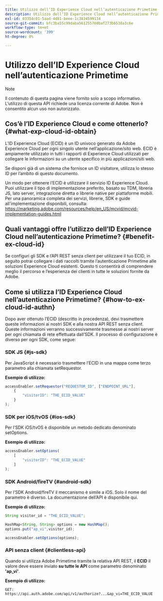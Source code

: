 ```yaml
---
title: Utilizzo dell’ID Experience Cloud nell’autenticazione Primetime
description: Utilizzo dell’ID Experience Cloud nell’autenticazione Primetime
exl-id: 03354c01-5aad-4d81-beee-1c3834599134
source-git-commit: bfc3ba55c99daba561255760baf273b6538a3c6e
workflow-type: tm+mt
source-wordcount: '399'
ht-degree: 0%

---
```


# Utilizzo dell’ID Experience Cloud nell’autenticazione Primetime

>[!NOTE]
>
>Il contenuto di questa pagina viene fornito solo a scopo informativo. L’utilizzo di questa API richiede una licenza corrente di Adobe. Non è consentito alcun uso non autorizzato.

## Cos’è l’ID Experience Cloud e come ottenerlo? {#what-exp-cloud-id-obtain}

L’ID Experience Cloud (ECID) è un ID univoco generato da Adobe Experience Cloud per ogni singolo utente nell’applicazione/sito web. ECID è ampiamente utilizzato in tutti i rapporti di Experience Cloud utilizzati per collegare le informazioni su un utente specifico in più applicazioni/siti web.

Se disponi già di un sistema che fornisce un ID visitatore, utilizza lo stesso ID per l’ambito di questo documento.

Un modo per ottenere l’ECID è utilizzare il servizio ID Experience Cloud. Puoi utilizzare il tipo di implementazione preferito, basato su TDM, libreria JS, lato server, integrazione diretta o librerie native per piattaforme mobili. Per una panoramica completa dei servizi, librerie, SDK e guide all&#39;implementazione disponibili, consulta: https://marketing.adobe.com/resources/help/en_US/mcvid/mcvid-implementation-guides.html





## Quali vantaggi offre l’utilizzo dell’ID Experience Cloud nell’autenticazione Primetime? {#benefit-ex-cloud-id}

Se configuri gli SDK e l’API REST senza client per utilizzare il tuo ECID, in seguito potrai collegare i dati raccolti tramite l’autenticazione Primetime alle soluzioni Experience Cloud esistenti. Questo ti consentirà di comprendere meglio il percorso e l’esperienza dei clienti in tutte le soluzioni fornite da Adobe.

## Come si utilizza l’ID Experience Cloud nell’autenticazione Primetime? {#how-to-ex-cloud-id-authn}

Dopo aver ottenuto l’ECID (descritto in precedenza), devi trasmettere queste informazioni ai nostri SDK e alla nostra API REST senza client. Queste informazioni verranno successivamente trasmesse ai nostri server per ogni chiamata di rete effettuata dall’SDK. Il processo di configurazione è diverso per ogni SDK, come segue:

### SDK JS {#js-sdk}

Per JavaScript è necessario trasmettere l’ECID in una mappa come terzo parametro alla chiamata setRequestor.

**Esempio di utilizzo:**

```JavaScript
accessEnabler.setRequestor("REQUESTOR_ID", ["ENDPOINT_URL"],
    {
        "visitorID": "THE_ECID_VALUE"
    }
);
```

### SDK per iOS/tvOS {#ios-sdk}

Per l’SDK iOS/tvOS è disponibile un metodo dedicato denominato setOptions.

**Esempio di utilizzo:**

```JavaScript
accessEnabler.setOptions(
    [
        "visitorID": "THE_ECID_VALUE"
    ]
);
```

### SDK Android/fireTV {#android-sdk}

Per l’SDK Android/fireTV il meccanismo è simile a iOS. Solo il nome del parametro è diverso. La documentazione dell’API è disponibile qui.

**Esempio di utilizzo:**

```JavaScript
String visitor_id = "THE_ECID_VALUE";

HashMap<String, String> options = new HashMap();
options.put("ap_vi",visitor_id);

accessEnabler.setOptions(options);
```

### API senza client {#clientless-api}

Quando si utilizza Adobe Primetime tramite la relativa API REST, il **ECID** il valore deve essere inviato **su tutte le API** come parametro denominato **&#39;ap_vi&#39;**.

**Esempio di utilizzo:**

`GET: https://api.auth.adobe.com/api/v1/authorize?...&ap_vi=THE_ECID_VALUE`
